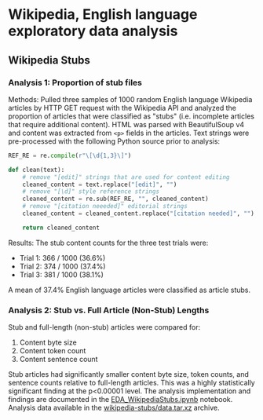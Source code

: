 # Wikipedia, English language exploratory data analysis

## Wikipedia Stubs

### Analysis 1: Proportion of stub files

Methods: Pulled three samples of 1000 random English language Wikipedia articles by HTTP GET request with the Wikipedia API and analyzed the proportion of articles that were classified as "stubs" (i.e. incomplete articles that require additional content).  HTML was parsed with BeautifulSoup v4 and content was extracted from `<p>` fields in the articles.  Text strings were pre-processed with the following Python source prior to analysis:

```python
REF_RE = re.compile(r"\[\d{1,3}\]")

def clean(text):
    # remove "[edit]" strings that are used for content editing
    cleaned_content = text.replace("[edit]", "")
    # remove "[\d]" style reference strings
    cleaned_content = re.sub(REF_RE, "", cleaned_content)
    # remove "[citation neeeded]" editorial strings
    cleaned_content = cleaned_content.replace("[citation needed]", "")

    return cleaned_content
```

Results: The stub content counts for the three test trials were:

- Trial 1: 366 / 1000 (36.6%)
- Trial 2: 374 / 1000 (37.4%)
- Trial 3: 381 / 1000 (38.1%)

A mean of 37.4% English language articles were classified as article stubs.

### Analysis 2: Stub vs. Full Article (Non-Stub) Lengths

Stub and full-length (non-stub) articles were compared for:

1. Content byte size
2. Content token count
3. Content sentence count

Stub articles had significantly smaller content byte size, token counts, and sentence counts relative to full-length articles.  This was a highly statistically significant finding at the p<0.00001 level.  The analysis implementation and findings are documented in the [EDA_WikipediaStubs.ipynb](wikipedia-stubs/EDA_WikipediaStubs.ipynb) notebook.  Analysis data available in the [wikipedia-stubs/data.tar.xz](wikipedia-stubs/data.tar.xz) archive.

